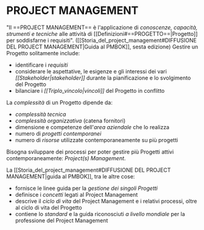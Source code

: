 # PROJECT MANAGEMENT
"Il ==PROJECT MANAGEMENT== è l'applicazione di _conoscenze, capacità, strumenti e tecniche_ alle attività di [[Definizioni#==PROGETTO==|Progetto]] per soddisfarne i requisiti". ([[Storia_del_project_management#DIFFUSIONE DEL PROJECT MANAGEMENT|Guida al PMBOK]], sesta edizione)
Gestire un Progetto solitamente include:
- identificare i _requisiti_
- considerare le aspettative, le esigenze e gli interessi dei vari _[[Stakeholder|stakeholder]]_ durante la pianificazione e lo svolgimento del Progetto
- bilanciare i _[[Triplo_vincolo|vincoli]]_ del Progetto in conflitto

La _complessità_ di un Progetto dipende da:
- _complessità tecnica_
- _complessità organizzativa_ (catena fornitori)
- dimensione e competenze dell'_area aziendale_ che lo realizza
- numero di _progetti contemporanei_
- numero di _risorse_ utilizzate contemporaneamente su più progetti

Bisogna sviluppare dei processi per poter gestire più Progetti attivi contemporaneamente: _Project(s) Management_.

La [[Storia_del_project_management#DIFFUSIONE DEL PROJECT MANAGEMENT|guida al PMBOK]], tra le altre cose:
- fornisce le linee guida per la _gestione dei singoli Progetti_
- definisce i _concetti_ legati al Project Management
- descrive il _ciclo di vita_ del Project Management e i relativi processi, oltre al ciclo di vita del Progetto
- contiene lo _standard_ e la guida riconosciuti _a livello mondiale_ per la professione del Project Management